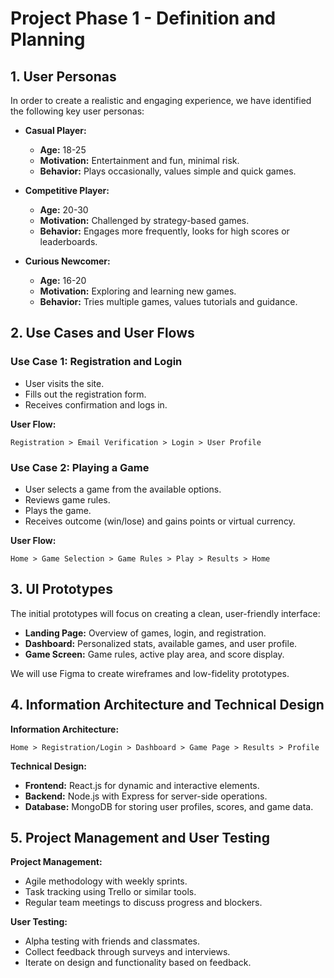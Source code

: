 # Project Phase 1 - Definition and Planning

## 1. User Personas
In order to create a realistic and engaging experience, we have identified the following key user personas:

- **Casual Player:**
  - **Age:** 18-25
  - **Motivation:** Entertainment and fun, minimal risk.
  - **Behavior:** Plays occasionally, values simple and quick games.

- **Competitive Player:**
  - **Age:** 20-30
  - **Motivation:** Challenged by strategy-based games.
  - **Behavior:** Engages more frequently, looks for high scores or leaderboards.

- **Curious Newcomer:**
  - **Age:** 16-20
  - **Motivation:** Exploring and learning new games.
  - **Behavior:** Tries multiple games, values tutorials and guidance.

## 2. Use Cases and User Flows

### Use Case 1: Registration and Login
- User visits the site.
- Fills out the registration form.
- Receives confirmation and logs in.

**User Flow:**
```
Registration > Email Verification > Login > User Profile
```

### Use Case 2: Playing a Game
- User selects a game from the available options.
- Reviews game rules.
- Plays the game.
- Receives outcome (win/lose) and gains points or virtual currency.

**User Flow:**
```
Home > Game Selection > Game Rules > Play > Results > Home
```

## 3. UI Prototypes

The initial prototypes will focus on creating a clean, user-friendly interface:

- **Landing Page:** Overview of games, login, and registration.
- **Dashboard:** Personalized stats, available games, and user profile.
- **Game Screen:** Game rules, active play area, and score display.

We will use Figma to create wireframes and low-fidelity prototypes.

## 4. Information Architecture and Technical Design

**Information Architecture:**
```
Home > Registration/Login > Dashboard > Game Page > Results > Profile
```

**Technical Design:**
- **Frontend:** React.js for dynamic and interactive elements.
- **Backend:** Node.js with Express for server-side operations.
- **Database:** MongoDB for storing user profiles, scores, and game data.

## 5. Project Management and User Testing

**Project Management:**
- Agile methodology with weekly sprints.
- Task tracking using Trello or similar tools.
- Regular team meetings to discuss progress and blockers.

**User Testing:**
- Alpha testing with friends and classmates.
- Collect feedback through surveys and interviews.
- Iterate on design and functionality based on feedback.


